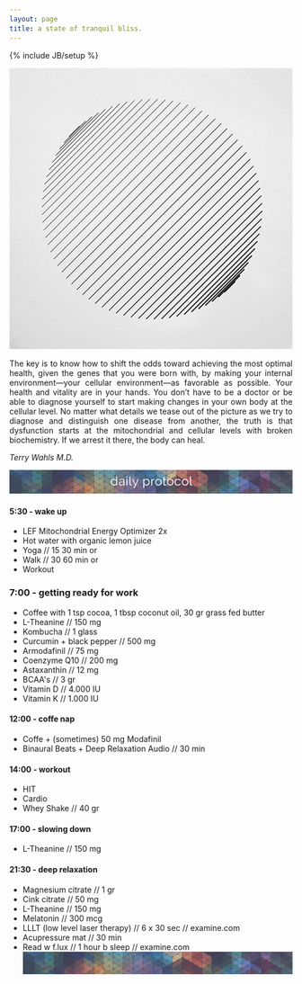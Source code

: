 ```yaml
---
layout: page
title: a state of tranquil bliss.
---
```

{% include JB/setup %}

![solar](https://raw.githubusercontent.com/clstrfcuk/clstrfcuk.github.io/master/images/pattern-sphere.jpg "solar")

<p style='text-align: justify;'> The key is to know how to shift the odds toward achieving the most optimal health, given the genes that you were born with, by making your internal environment—your cellular environment—as favorable as possible. Your health and vitality are in your hands. You don’t have to be a doctor or be able to diagnose yourself to start making changes in your own body at the cellular level. No matter what details we tease out of the picture as we try to diagnose and distinguish one disease from another, the truth is that dysfunction starts at the mitochondrial and cellular levels with broken biochemistry. If we arrest it there, the body can heal. </p>

*Terry Wahls M.D.*

![protocol](https://raw.githubusercontent.com/clstrfcuk/clstrfcuk.github.io/master/images/pattern.jpg "protocol")

#### 5:30 - wake up

- LEF Mitochondrial Energy Optimizer 2x
- Hot water with organic lemon juice
- Yoga // 15 30 min or
- Walk // 30 60 min or
- Workout

### 7:00 - getting ready for work

- Coffee with 1 tsp cocoa, 1 tbsp coconut oil, 30 gr grass fed butter
- L-Theanine // 150 mg
- Kombucha // 1 glass
- Curcumin + black pepper // 500 mg
- Armodafinil // 75 mg
- Coenzyme Q10  // 200 mg
- Astaxanthin  // 12 mg
- BCAA's  // 3 gr
- Vitamin D // 4.000 IU
- Vitamin K // 1.000 IU

#### 12:00 - coffe nap

- Coffe + (sometimes) 50 mg Modafinil
- Binaural Beats + Deep Relaxation Audio // 30 min

#### 14:00 - workout

- HIT
- Cardio
- Whey Shake // 40 gr

#### 17:00 - slowing down

- L-Theanine // 150 mg

#### 21:30 - deep relaxation

- Magnesium citrate // 1 gr
- Cink citrate // 50 mg
- L-Theanine // 150 mg
- Melatonin // 300 mcg
- LLLT (low level laser therapy) // 6 x 30 sec // examine.com
- Acupressure mat // 30 min
- Read w f.lux  // 1 hour b sleep // examine.com
![solar](https://raw.githubusercontent.com/clstrfcuk/clstrfcuk.github.io/master/images/pattern-end.jpg "solar")